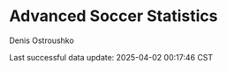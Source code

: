 # Advanced Soccer Statistics
Denis Ostroushko

<!-- gfm -->

Last successful data update: 2025-04-02 00:17:46 CST
